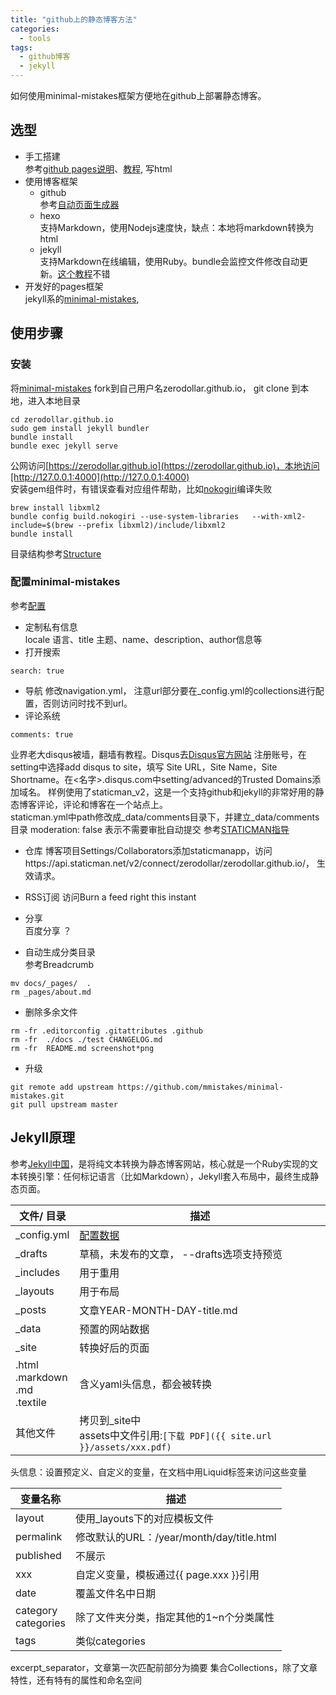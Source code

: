 ```yaml
---
title: "github上的静态博客方法"
categories:
  - tools
tags:
  - github博客
  - jekyll
---
```

如何使用minimal-mistakes框架方便地在github上部署静态博客。


## 选型
- 手工搭建    
参考[github pages说明](https://pages.github.com)、[教程](https://help.github.com/categories/github-pages-basics/), 写html
- 使用博客框架
  - github  
    参考[自动页面生成器](http://blog.csdn.net/renfufei/article/details/37725057/) 
  - hexo  
     支持Markdown，使用Nodejs速度快，缺点：本地将markdown转换为html
  - jekyll  
    支持Markdown在线编辑，使用Ruby。bundle会监控文件修改自动更新。[这个教程](http://blog.csdn.net/on_1y/article/details/19259435#t8)不错
- 开发好的pages框架  
  jekyll系的[minimal-mistakes](https://mmistakes.github.io/minimal-mistakes), 

## 使用步骤
### 安装
将[minimal-mistakes](https://mmistakes.github.io/minimal-mistakes) fork到自己用户名zerodollar.github.io， git clone 到本地，进入本地目录
```
cd zerodollar.github.io
sudo gem install jekyll bundler
bundle install
bundle exec jekyll serve
```
公网访问[https://zerodollar.github.io](https://zerodollar.github.io)，本地访问[http://127.0.0.1:4000](http://127.0.0.1:4000)  
安装gem组件时，有错误查看对应组件帮助，比如[nokogiri](http://www.nokogiri.org/tutorials/installing_nokogiri.html)编译失败
```
brew install libxml2
bundle config build.nokogiri --use-system-libraries   --with-xml2-include=$(brew --prefix libxml2)/include/libxml2
bundle install
```
目录结构参考[Structure](https://mmistakes.github.io/minimal-mistakes/docs/structure/)
### 配置minimal-mistakes
参考[配置](https://mmistakes.github.io/minimal-mistakes/docs/configuration/)

- 定制私有信息  
locale 语言、title  主题、name、description、author信息等
- 打开搜索  
```
search: true
```
- 导航
修改navigation.yml， 注意url部分要在_config.yml的collections进行配置，否则访问时找不到url。
- 评论系统  
```
comments: true
```
业界老大disqus被墙，翻墙有教程。Disqus去[Disqus官方网站](https://disqus.com) 注册账号，在setting中选择add disqus to site，填写 Site URL，Site Name，Site Shortname。在<名字>.disqus.com中setting/advanced的Trusted Domains添加域名。
样例使用了staticman_v2，这是一个支持github和jekyll的非常好用的静态博客评论，评论和博客在一个站点上。  
staticman.yml中path修改成_data/comments目录下，并建立_data/comments目录
moderation: false 表示不需要审批自动提交
参考[STATICMAN指导](https://staticman.net/docs/index.html)
  - 仓库
  博客项目Settings/Collaborators添加staticmanapp，访问https://api.staticman.net/v2/connect/zerodollar/zerodollar.github.io/， 生效请求。

- RSS订阅
访问[](https://feedburner.google.com)Burn a feed right this instant
- 分享  
百度分享 ？
- 自动生成分类目录  
参考Breadcrumb
```
mv docs/_pages/  .
rm _pages/about.md
```
- 删除多余文件  
```
rm -fr .editorconfig .gitattributes .github 
rm -fr  ./docs ./test CHANGELOG.md 
rm -fr  README.md screenshot*png
```
- 升级  
```
git remote add upstream https://github.com/mmistakes/minimal-mistakes.git
git pull upstream master
```

## Jekyll原理
参考[Jekyll中国](http://jekyllcn.com/docs/structure/)，是将纯文本转换为静态博客网站，核心就是一个Ruby实现的文本转换引擎：任何标记语言（比如Markdown），Jekyll套入布局中，最终生成静态页面。


文件/ 目录 | 描述
------- | -------
_config.yml | [配置数据](http://jekyllcn.com/docs/configuration/)
_drafts|草稿，未发布的文章， --drafts选项支持预览
_includes|用于重用
_layouts|用于布局
_posts|文章YEAR-MONTH-DAY-title.md
_data|预置的网站数据
_site|转换好后的页面
.html<br>.markdown<br>.md<br>.textile|含义yaml头信息，都会被转换
其他文件|拷贝到_site中<br>assets中文件引用:`[下载 PDF]({{ site.url }}/assets/xxx.pdf)`


头信息：设置预定义、自定义的变量，在文档中用Liquid标签来访问这些变量

变量名称 | 描述
------- | -------
layout|使用_layouts下的对应模板文件
permalink|修改默认的URL：/year/month/day/title.html
published|不展示
xxx|自定义变量，模板通过{{ page.xxx }}引用
date|覆盖文件名中日期
category<br>categories|除了文件夹分类，指定其他的1~n个分类属性
tags|类似categories

excerpt_separator，文章第一次匹配前部分为摘要
集合Collections，除了文章特性，还有特有的属性和命名空间

